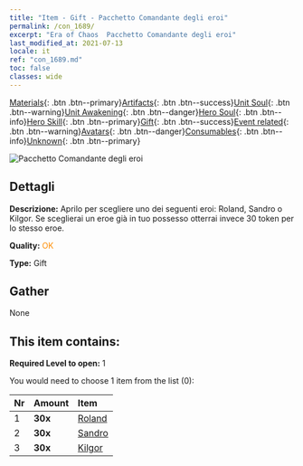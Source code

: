 ```yaml
---
title: "Item - Gift - Pacchetto Comandante degli eroi"
permalink: /con_1689/
excerpt: "Era of Chaos  Pacchetto Comandante degli eroi"
last_modified_at: 2021-07-13
locale: it
ref: "con_1689.md"
toc: false
classes: wide
---
```

 [Materials](/ItemsIT/){: .btn .btn--primary}[Artifacts](/ItemsIT/Artifacts/){: .btn .btn--success}[Unit Soul](/ItemsIT/UnitSoul/){: .btn .btn--warning}[Unit Awakening](/ItemsIT/UnitAwakening/){: .btn .btn--danger}[Hero Soul](/ItemsIT/HeroSoul/){: .btn .btn--info}[Hero Skill](/ItemsIT/HeroSkill/){: .btn .btn--primary}[Gift](/ItemsIT/Gift/){: .btn .btn--success}[Event related](/ItemsIT/Events/){: .btn .btn--warning}[Avatars](/ItemsIT/Avatars/){: .btn .btn--danger}[Consumables](/ItemsIT/Consumables/){: .btn .btn--info}[Unknown](/ItemsIT/Unknown/){: .btn .btn--primary}

 ![Pacchetto Comandante degli eroi](/images/t/i_907288.png)

## Dettagli
 **Descrizione:** Aprilo per scegliere uno dei seguenti eroi: Roland, Sandro o Kilgor. Se sceglierai un eroe già in tuo possesso otterrai invece 30 token per lo stesso eroe.

 **Quality:** <span style="color: #FF8C00">OK</span>

 **Type:** Gift

## Gather

  None

## This item contains:

 **Required Level to open:** 1

 You would need to choose 1 item from the list (0):

  | Nr | Amount |     Item    |
  |:---|:-------|:------------|
  | 1 |  **30x** | [Roland](/ItemsIT/her_362/) |  | 
  | 2 |  **30x** | [Sandro](/ItemsIT/her_371/) |  | 
  | 3 |  **30x** | [Kilgor](/ItemsIT/her_374/) |  | 
